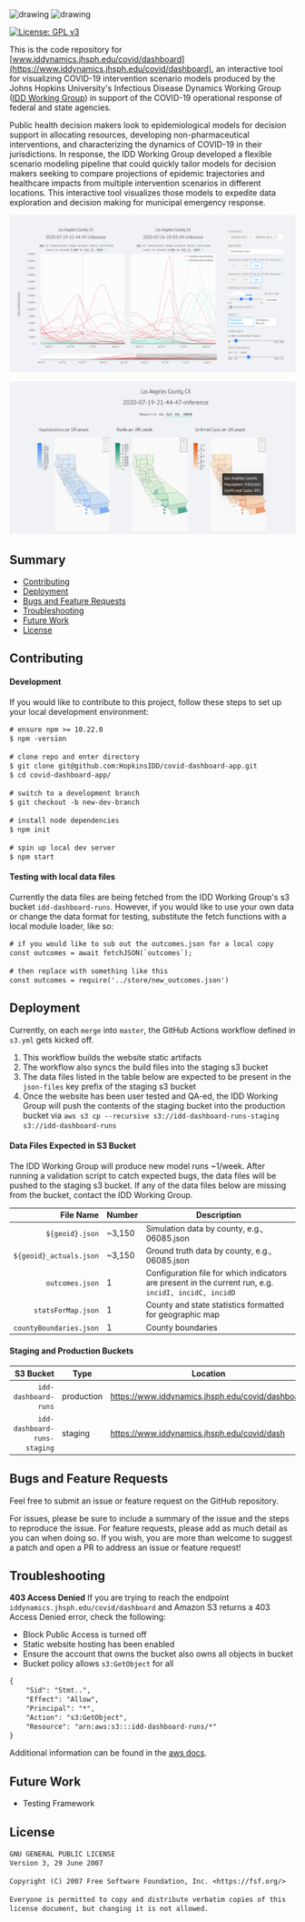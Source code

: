 <img src="src/assets/logo.png" alt="drawing" width="140"/>
<img src="src/assets/idd.png" alt="drawing" width="600"/>


[![License: GPL v3](https://img.shields.io/badge/License-GPLv3-blue.svg)](https://www.gnu.org/licenses/gpl-3.0)
 
This is the code repository for [www.iddynamics.jhsph.edu/covid/dashboard](https://www.iddynamics.jhsph.edu/covid/dashboard), an interactive tool for visualizing COVID-19 intervention scenario models produced by the Johns Hopkins University's Infectious Disease Dynamics Working Group ([IDD Working Group](www.iddynamics.jhsph.edu/)) in support of the COVID-19 operational response of federal and state agencies.

Public health decision makers look to epidemiological models for decision support in allocating resources, developing non-pharmaceutical interventions, and characterizing the dynamics of COVID-19 in their jurisdictions. In response, the IDD Working Group developed a flexible scenario modeling pipeline that could quickly tailor models for decision makers seeking to compare projections of epidemic trajectories and healthcare impacts from multiple intervention scenarios in different locations. This interactive tool visualizes those models to expedite data exploration and decision making for municipal emergency response.

![](src/assets/preview.png)

![](src/assets/preview_map.png)

## Summary

- [Contributing](#contributing)
- [Deployment](#deployment)
- [Bugs and Feature Requests](#bugs-and-feature-requests)
- [Troubleshooting](#troubleshooting)
- [Future Work](#future-work)
- [License](#license)

## Contributing

#### Development

If you would like to contribute to this project, follow these steps to set up your local development environment:

```shell
# ensure npm >= 10.22.0
$ npm -version

# clone repo and enter directory
$ git clone git@github.com:HopkinsIDD/covid-dashboard-app.git
$ cd covid-dashboard-app/

# switch to a development branch
$ git checkout -b new-dev-branch

# install node dependencies
$ npm init

# spin up local dev server
$ npm start
```

#### Testing with local data files

Currently the data files are being fetched from the IDD Working Group's s3 bucket `idd-dashboard-runs`. However, if you would like to use your own data or change the data format for testing, substitute the fetch functions with a local module loader, like so:

```shell
# if you would like to sub out the outcomes.json for a local copy
const outcomes = await fetchJSON(`outcomes`);

# then replace with something like this
const outcomes = require('../store/new_outcomes.json') 
```

## Deployment

Currently, on each `merge` into `master`, the GitHub Actions workflow defined in `s3.yml` gets kicked off. 

1. This workflow builds the website static artifacts 
2. The workflow also syncs the build files into the staging s3 bucket
3. The data files listed in the table below are expected to be present in the `json-files` key prefix of the staging s3 bucket
4. Once the website has been user tested and QA-ed, the IDD Working Group will push the contents of the staging bucket into the production bucket via `aws s3 cp --recursive s3://idd-dashboard-runs-staging s3://idd-dashboard-runs`

#### Data Files Expected in S3 Bucket

The IDD Working Group will produce new model runs ~1/week. After running a validation script to catch expected bugs, the data files will be pushed to the staging s3 bucket. If any of the data files below are missing from the bucket, contact the IDD Working Group. 

| File Name               | Number | Description                           |
| -----------------------:| -------| --------------------------------------|
| `${geoid}.json`         | ~3,150 | Simulation data by county, e.g., 06085.json |
| `${geoid}_actuals.json` | ~3,150 | Ground truth data by county, e.g., 06085.json |
| `outcomes.json`         | 1      | Configuration file for which indicators are present in the current run, e.g. `incidI, incidC, incidD` |
| `statsForMap.json`      | 1      | County and state statistics formatted for geographic map |
| `countyBoundaries.json` | 1      | County boundaries |

#### Staging and Production Buckets

| S3 Bucket                     | Type       | Location                           |
| -----------------------------:| -----------| -----------------------------------|
| `idd-dashboard-runs`          | production | https://www.iddynamics.jhsph.edu/covid/dashboard|
| `idd-dashboard-runs-staging`  | staging    | https://www.iddynamics.jhsph.edu/covid/dash|

## Bugs and Feature Requests

Feel free to submit an issue or feature request on the GitHub repository. 

For issues, please be sure to include a summary of the issue and the steps to reproduce the issue. For feature requests, please add as much detail as you can when doing so. If you wish, you are more than welcome to suggest a patch and open a PR to address an issue or feature request! 

## Troubleshooting

**403 Access Denied** 
If you are trying to reach the endpoint `iddynamics.jhsph.edu/covid/dashboard` and Amazon S3 returns a 403 Access Denied error, check the following:
- Block Public Access is turned off
- Static website hosting has been enabled
- Ensure the account that owns the bucket also owns all objects in bucket
- Bucket policy allows `s3:GetObject` for all
```
{
    "Sid": "Stmt..",
    "Effect": "Allow",
    "Principal": "*",
    "Action": "s3:GetObject",
    "Resource": "arn:aws:s3:::idd-dashboard-runs/*"
}
```

Additional information can be found in the [aws docs](https://aws.amazon.com/premiumsupport/knowledge-center/s3-troubleshoot-403/). 

## Future Work
- Testing Framework

## License

```
GNU GENERAL PUBLIC LICENSE
Version 3, 29 June 2007

Copyright (C) 2007 Free Software Foundation, Inc. <https://fsf.org/>

Everyone is permitted to copy and distribute verbatim copies of this license document, but changing it is not allowed.
```